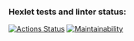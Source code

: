 ### Hexlet tests and linter status:
[![Actions Status](https://github.com/SashaRudskiy/frontend-project-44/actions/workflows/hexlet-check.yml/badge.svg)](https://github.com/SashaRudskiy/frontend-project-44/actions)
[![Maintainability](https://api.codeclimate.com/v1/badges/96bf1f874c13d89f8c61/maintainability)](https://codeclimate.com/github/SashaRudskiy/frontend-project-44/maintainability)